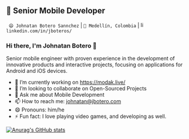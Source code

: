 ## 🔭  Senior Mobile Developer


` 😄 Johnatan Botero Sannchez` |  `🌱 Medellín, Colombia` | <a href="https://www.linkedin.com/in/jboteros/" target="_blank"><img src="https://avatars3.githubusercontent.com/u/357098" width="15" height="15" alt="linkedin logo"/></a> `linkedin.com/in/jboteros/`


### Hi there, I'm Johnatan Botero 👋 

Senior mobile engineer with proven experience in the development of innovative products and interactive projects, focusing on applications for Android and iOS devices.

- 🔭 I’m currently working on https://modak.live/ 
- 👯 I’m looking to collaborate on Open-Sourced Projects
- 💬 Ask me about Mobile Development 
- 📫 How to reach me: johnatan@jbotero.com
- 😄 Pronouns: him/he
- ⚡ Fun fact: I love playing video games, and developing as well.

[![Anurag's GitHub stats](https://github-readme-stats.vercel.app/api?username=jboteros)](https://github.com/jboteros/github-readme-stats)
